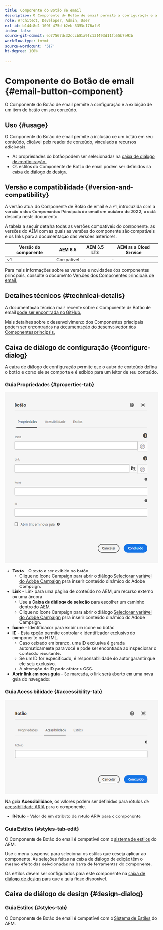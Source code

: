 ```yaml
---
title: Componente do Botão de email
description: O Componente do Botão de email permite a configuração e a exibição de um item de botão em seu conteúdo.
role: Architect, Developer, Admin, User
exl-id: b144e8d1-1097-475d-b2eb-3353c176afb9
index: false
source-git-commit: eb77567dc32cccb81a9fc131493d11fb55b7e93b
workflow-type: tm+mt
source-wordcount: '517'
ht-degree: 100%

---
```



# Componente do Botão de email {#email-button-component}

O Componente do Botão de email permite a configuração e a exibição de um item de botão em seu conteúdo.

## Uso {#usage}

O Componente do Botão de email permite a inclusão de um botão em seu conteúdo, clicável pelo reader de conteúdo, vinculado a recursos adicionais.

* As propriedades do botão podem ser selecionadas na [caixa de diálogo de configuração.](#configure-dialog)
* Os estilos do Componente de Botão de email podem ser definidos na [caixa de diálogo de design.](#design-dialog)

## Versão e compatibilidade {#version-and-compatibility}

A versão atual do Componente de Botão de email é a v1, introduzida com a versão x dos Componentes Principais do email em outubro de 2022, e está descrita neste documento.

A tabela a seguir detalha todas as versões compatíveis do componente, as versões do AEM com as quais as versões do componente são compatíveis e os links para a documentação das versões anteriores.

| Versão do componente | AEM 6.5 | AEM 6.5 LTS | AEM as a Cloud Service |
|---|---|---|---|
| v1 | Compatível | - | - |

Para mais informações sobre as versões e novidades dos componentes principais, consulte o documento [Versões dos Componentes principais de email.](/help/email/versions.md)

## Detalhes técnicos {#technical-details}

A documentação técnica mais recente sobre o Componente de Botão de email [pode ser encontrada no GitHub.](https://adobe.com/go/aem_cmp_tech_email_button_v1)

Mais detalhes sobre o desenvolvimento dos Componentes principais podem ser encontrados na [documentação do desenvolvedor dos Componentes principais.](/help/developing/overview.md)

## Caixa de diálogo de configuração {#configure-dialog}

A caixa de diálogo de configuração permite que o autor de conteúdo defina o botão e como ele se comporta e é exibido para um leitor de seu conteúdo.

### Guia Propriedades {#properties-tab}

![Guia Propriedades da caixa de diálogo de edição do componente de Botão](/help/email/assets/email-button-edit-properties.png)

* **Texto** - O texto a ser exibido no botão
   * Clique no ícone Campaign para abrir o diálogo [Selecionar variável do Adobe Campaign](/help/email/campaign-variables.md) para inserir conteúdo dinâmico do Adobe Campaign.
* **Link** - Link para uma página de conteúdo no AEM, um recurso externo ou uma âncora
   * Use a **Caixa de diálogo de seleção** para escolher um caminho dentro do AEM.
   * Clique no ícone Campaign para abrir o diálogo [Selecionar variável do Adobe Campaign](/help/email/campaign-variables.md) para inserir conteúdo dinâmico do Adobe Campaign.
* **Ícone** - Identificador para exibir um ícone no botão
* **ID** - Esta opção permite controlar o identificador exclusivo do componente no HTML.
   * Caso deixado em branco, uma ID exclusiva é gerada automaticamente para você e pode ser encontrada ao inspecionar o conteúdo resultante.
   * Se um ID for especificado, é responsabilidade do autor garantir que ele seja exclusivo.
   * A alteração de ID pode afetar o CSS.
* **Abrir link em nova guia** - Se marcada, o link será aberto em uma nova guia do navegador.

### Guia Acessibilidade {#accessibility-tab}

![Guia Acessibilidade da caixa de diálogo de edição do componente de Botão](/help/email/assets/email-button-edit-accessibility.png)

Na guia **Acessibilidade**, os valores podem ser definidos para rótulos de [acessibilidade ARIA](https://www.w3.org/WAI/standards-guidelines/aria/) para o componente.

* **Rótulo** - Valor de um atributo de rótulo ARIA para o componente

### Guia Estilos {#styles-tab-edit}

O Componente de Botão do email é compatível com o [sistema de estilos](/help/get-started/authoring.md#component-styling) do AEM.

Use o menu suspenso para selecionar os estilos que deseja aplicar ao componente. As seleções feitas na caixa de diálogo de edição têm o mesmo efeito das selecionadas na barra de ferramentas do componente.

Os estilos devem ser configurados para este componente na [caixa de diálogo de design](#design-dialog) para que a guia fique disponível.

## Caixa de diálogo de design {#design-dialog}

### Guia Estilos {#styles-tab}

O Componente de Botão de email é compatível com o [Sistema de Estilos](/help/get-started/authoring.md#component-styling) do AEM.
